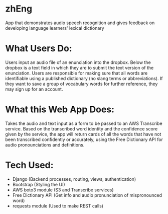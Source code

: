 # zhEng
App that demonstrates audio speech recognition and gives feedback on developing language learners' lexical dictionary

# What Users Do:
Users input an audio file of an enunciation into the dropbox. Below the dropbox is a text field in which they are to submit the text version of the enunciation.
Users are responsible for making sure that all words are identifiable using a published dictionary (no slang terms or abbreviations).
If they want to save a group of vocabulary words for further reference, they may sign up for an account.

# What this Web App Does:
Takes the audio and text input as a form to be passed to an AWS Transcribe service. Based on the transcribed word identity and the confidence score given by the service, 
the app will return cards of all the words that have not been transcribed confidently or accurately, using the Free Dictionary API for audio pronounciations 
and definitions.
# Tech Used:
- Django (Backend processes, routing, views, authentication)
- Bootstrap (Styling the UI)
- AWS boto3 module (S3 and Transcribe services)
- Free Dictionary API (Get info and audio pronunciation of mispronounced word)
- requests module (Used to make REST calls)

